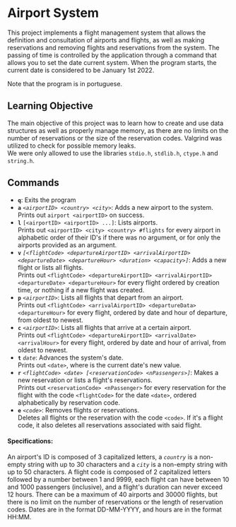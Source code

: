 # Airport System

This project implements a flight management system that allows the definition and consultation of airports and flights, as well as making reservations and removing flights and reservations from the system. The passing of time is controlled by the application through a command that allows you to set the date current system. When the program starts, the current date is considered to be January 1st 2022. 

Note that the program is in portuguese.

## Learning Objective

The main objective of this project was to learn how to create and use data structures as well as properly manage memory, as there are no limits on the number of reservations or the size of the reservation codes. Valgrind was utilized to check for possible memory leaks.  \
We were only allowed to use the libraries `stdio.h`, `stdlib.h`, `ctype.h` and `string.h`.

## Commands

- **`q`**: Exits the program
- **`a`** _`<airportID> <country> <city>`_: Adds a new airport to the system.  \
Prints out `airport <airportID>` on success.
- **`l`** `[<airportID> <airportID> ...]`: Lists airports.  \
Prints out `<airportID> <city> <country> #flights` for every airport in alphabetic order of their ID's if there was no argument, or for only the airports provided as an argument.
- **`v`** _`[<flightCode> <departureAirportID> <arrivalAirportID> <departureDate> <departureHour> <duration> <capacity>]`_: Adds a new flight or lists all flights.  \
Prints out `<flightCode> <departureAirportID> <arrivalAirportID> <departureDate> <departureHour>` for every flight ordered by creation time, or nothing if a new flight was created.
- **`p`** _`<airportID>`_: Lists all flights that depart from an airport.  \
Prints out `<flightCode> <arrivalAirportID> <departureData> <departureHour>` for every flight, ordered by date and hour of departure, from oldest to newest.
- **`c`** _`<airportID>`_: Lists all flights that arrive at a certain airport.  \
Prints out `<flightCode> <departureAirportID> <arrivalDate> <arrivalHour>` for every flight, ordered by date and hour of arrival, from oldest to newest.
- **`t`** _`date`_: Advances the system's date.  \
Prints out `<date>`, where is the current date's new value.
- **`r`** _`<flightCode> <date> [<reservationCode> <nPassengers>]`_: Makes a new reservation or lists a flight's reservations.  \
Prints out `<reservationCode> <nPassenger>` for every reservation for the flight with the code `<flightCode>` for the date `<date>`, ordered alphabetically by reservation code.
- **`e`** _`<code>`_: Removes flights or reservations.  \
Deletes all flights or the reservation with the code `<code>`. If it's a flight code, it also deletes all reservations associated with said flight.

#### Specifications:

An airport's ID is composed of 3 capitalized letters, a _`country`_ is a non-empty string with up to 30 characters and a _`city`_ is a non-empty string with up to 50 characters. A flight code is composed of 2 capitalized letters followed by a number between 1 and 9999, each flight can have between 10 and 1000 passengers (inclusive), and a flight's duration can never exceed 12 hours. There can be a maximum of 40 airports and 30000 flights, but there is no limit on the number of reservations or the length of reservation codes. Dates are in the format DD-MM-YYYY, and hours are in the format HH:MM.